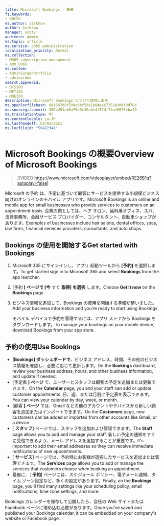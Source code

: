 ```yaml
---
title: Microsoft Bookings - 概要
f1.keywords:
- NOCSH
ms.author: sirkkuw
author: Sirkkuw
manager: scotv
audience: Admin
ms.topic: article
ms.service: o365-administration
localization_priority: Normal
ms.collection:
- M365-subscription-management
- Adm_O365
ms.custom:
- AdminSurgePortfolio
- adminvideo
search.appverid:
- BCS160
- MET150
- MOE150
description: Microsoft Bookings について説明します。
ms.openlocfilehash: 681667d8f399c0bf5ba1b84ee67352a30d10d78d
ms.sourcegitcommit: 355bd51ab6a79d5c36a4e4f57df74ae6873eba19
ms.translationtype: MT
ms.contentlocale: ja-JP
ms.lasthandoff: 03/04/2021
ms.locfileid: "50422341"
---
```

# <a name="overview-of-microsoft-bookings"></a><span data-ttu-id="1e76a-103">Microsoft Bookings の概要</span><span class="sxs-lookup"><span data-stu-id="1e76a-103">Overview of Microsoft Bookings</span></span>

> [!VIDEO https://www.microsoft.com/videoplayer/embed/RE26B1q?autoplay=false]

<span data-ttu-id="1e76a-104">Microsoft の予約 は、予定に基づいて顧客にサービスを提供する小規模ビジネス向けのオンラインのモバイル アプリです。</span><span class="sxs-lookup"><span data-stu-id="1e76a-104">Microsoft Bookings is an online and mobile app for small businesses who provide services to customers on an appointment basis.</span></span> <span data-ttu-id="1e76a-105">企業の例としては、ヘア サロン、歯科用オフィス、スパ、法律事務所、金融サービス プロバイダー、コンサルタント、自動車ショップがあります。</span><span class="sxs-lookup"><span data-stu-id="1e76a-105">Examples of businesses include hair salons, dental offices, spas, law firms, financial services providers, consultants, and auto shops.</span></span>

## <a name="get-started-with-bookings"></a><span data-ttu-id="1e76a-106">Bookings の使用を開始する</span><span class="sxs-lookup"><span data-stu-id="1e76a-106">Get started with Bookings</span></span>

1. <span data-ttu-id="1e76a-107">Microsoft 365 にサインインし、アプリ 起動ツールから **[予約]** を選択します。</span><span class="sxs-lookup"><span data-stu-id="1e76a-107">To get started sign in to Microsoft 365 and select **Bookings** from the app launcher.</span></span>
1. <span data-ttu-id="1e76a-108">[予約 **] ページで [今** すぐ **取得] を選択** します。</span><span class="sxs-lookup"><span data-stu-id="1e76a-108">Choose **Get it now** on the **Bookings** page.</span></span>
1. <span data-ttu-id="1e76a-109">ビジネス情報を追加して、Bookings の使用を開始する準備が整いました。</span><span class="sxs-lookup"><span data-stu-id="1e76a-109">Add your business information and you're ready to start using Bookings.</span></span>

    <span data-ttu-id="1e76a-110">モバイル デバイスで予約を管理するには、アプリ ストアから Bookings をダウンロードします。</span><span class="sxs-lookup"><span data-stu-id="1e76a-110">To manage your bookings on your mobile device, download Bookings from your app store.</span></span>

## <a name="use-bookings"></a><span data-ttu-id="1e76a-111">予約の使用</span><span class="sxs-lookup"><span data-stu-id="1e76a-111">Use Bookings</span></span>

- <span data-ttu-id="1e76a-112">**[Bookings] ダッシュボードで**、ビジネス アドレス、時間、その他のビジネス情報を確認し、必要に応じて更新します。</span><span class="sxs-lookup"><span data-stu-id="1e76a-112">On the **Bookings** dashboard, review your business address, hours, and other business information, and update if needed.</span></span>
- <span data-ttu-id="1e76a-113">[予定表 **] ページ** で、ユーザーとスタッフは顧客の予定を追加または更新できます。</span><span class="sxs-lookup"><span data-stu-id="1e76a-113">On the **Calendar** page, you and your staff can add or update customer appointments.</span></span> <span data-ttu-id="1e76a-114">日、週、または月別に予定表を表示できます。</span><span class="sxs-lookup"><span data-stu-id="1e76a-114">You can view your calendar by day, week, or month.</span></span>
- <span data-ttu-id="1e76a-115">[顧客 **] ページ** では、Gmail などの他のアカウントやデバイスから新しい顧客を追加またはインポートできます。</span><span class="sxs-lookup"><span data-stu-id="1e76a-115">On the **Customers** page, new customers can be added or imported from other accounts like Gmail, or a device.</span></span>
- <span data-ttu-id="1e76a-116">[ **スタッフ]** ページでは、スタッフを追加および管理できます。</span><span class="sxs-lookup"><span data-stu-id="1e76a-116">The **Staff** page allows you to add and manage your staff.</span></span> <span data-ttu-id="1e76a-117">新しい予定の通知をすぐに受信できるよう、メール アドレスを追加することが重要です。</span><span class="sxs-lookup"><span data-stu-id="1e76a-117">It's important to add their email addresses so they can receive immediate notifications of new appointments.</span></span>
- <span data-ttu-id="1e76a-118">[ **サービス]** ページでは、予約時にお客様が選択したサービスを追加または管理できます。</span><span class="sxs-lookup"><span data-stu-id="1e76a-118">The **Services** page allows you to add or manage the services that customers choose when booking an appointment.</span></span>
- <span data-ttu-id="1e76a-119">最後に、[ **予約]** ページには、スケジュール ポリシー、電子メール通知、タイム ゾーン設定など、多くの設定があります。</span><span class="sxs-lookup"><span data-stu-id="1e76a-119">Finally, on the **Bookings** page, you'll find many settings like your scheduling policy, email notifications, time zone settings, and more.</span></span>

<span data-ttu-id="1e76a-120">Bookings カレンダーを保存して公開したら、会社の Web サイトまたは Facebook ページに埋め込む必要があります。</span><span class="sxs-lookup"><span data-stu-id="1e76a-120">Once you've saved and published your Bookings calendar, it can be embedded on your company's website or Facebook page.</span></span>
